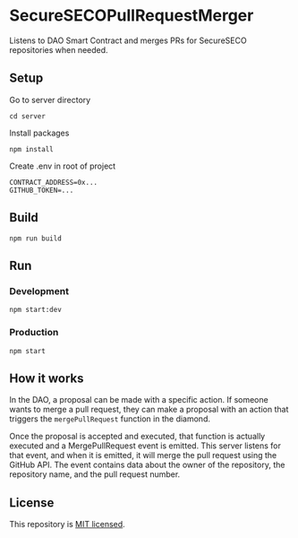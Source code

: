 # SecureSECOPullRequestMerger

Listens to DAO Smart Contract and merges PRs for SecureSECO repositories when needed.

## Setup

Go to server directory

    cd server

Install packages

    npm install

Create .env in root of project

    CONTRACT_ADDRESS=0x...
    GITHUB_TOKEN=...

## Build

    npm run build

## Run

### Development

    npm start:dev

### Production

    npm start

## How it works

In the DAO, a proposal can be made with a specific action. If someone wants to merge a pull request, they can make a proposal with an action that triggers the `mergePullRequest` function in the diamond.

Once the proposal is accepted and executed, that function is actually executed and a MergePullRequest event is emitted. This server listens for that event, and when it is emitted, it will merge the pull request using the GitHub API. The event contains data about the owner of the repository, the repository name, and the pull request number.

## License

This repository is [MIT licensed](./LICENSE).

